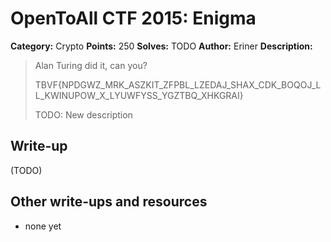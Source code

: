# OpenToAll CTF 2015: Enigma

**Category:** Crypto
**Points:** 250
**Solves:** TODO
**Author:** Eriner
**Description:** 

> Alan Turing did it, can you?
> 
> TBVF{NPDGWZ_MRK_ASZKIT_ZFPBL_LZEDAJ_SHAX_CDK_BOQOJ_LL_KWINUPOW_X_LYUWFYSS_YGZTBQ_XHKGRAI}
> 
> TODO: New description

## Write-up

(TODO)

## Other write-ups and resources

* none yet
